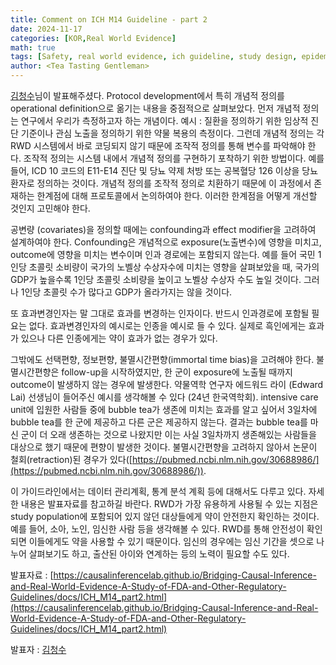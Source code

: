 ```yaml
---
title: Comment on ICH M14 Guideline - part 2
date: 2024-11-17
categories: [KOR,Real World Evidence]
math: true
tags: [Safety, real world evidence, ich guideline, study design, epidemiology, operational definition, conceptual definition, pregnancy studies]     # TAG names should always be lowercase
author: <Tea Tasting Gentleman>
---
```


[김청수](https://www.linkedin.com/in/chungsoo-kim-42419b175/)님이 발표해주셨다. Protocol development에서 특히 개념적 정의를 operational definition으로 옮기는 내용을 중점적으로 살펴보았다. 먼저 개념적 정의는 연구에서 우리가 측정하고자 하는 개념이다. 예시 : 질환을 정의하기 위한 임상적 진단 기준이나 관심 노출을 정의하기 위한 약물 복용의 측정이다.
그런데 개념적 정의는 각 RWD 시스템에서 바로 코딩되지 않기 때문에 조작적 정의를 통해 변수를 파악해야 한다. 조작적 정의는 시스템 내에서 개념적 정의를 구현하기 포착하기 위한 방법이다. 예를 들어, ICD 10 코드의 E11-E14 진단 및 당뇨 약제 처방 또는 공복혈당 126 이상을 당뇨환자로 정의하는 것이다. 개념적 정의를 조작적 정의로 치환하기 때문에 이 과정에서 존재하는 한계점에 대해 프로토콜에서 논의하여야 한다. 이러한 한계점을 어떻게 개선할 것인지 고민해야 한다.

공변량 (covariates)을 정의할 때에는 confounding과 effect modifier을 고려하여 설계하여야 한다. Confounding은 개념적으로 exposure(노출변수)에 영향을 미치고, outcome에 영향을 미치는 변수이며 인과 경로에는 포함되지 않는다. 예를 들어 국민 1인당 초콜릿 소비량이 국가의 노벨상 수상자수에 미치는 영향을 살펴보았을 때, 국가의 GDP가 높을수록 1인당 초콜릿 소비량을 높이고 노벨상 수상자 수도 높일 것이다. 그러나 1인당 초콜릿 수가 많다고 GDP가 올라가지는 않을 것이다.

또 효과변경인자는 말 그대로 효과를 변경하는 인자이다. 반드시 인과경로에 포함될 필요는 없다. 효과변경인자의 예시로는 인종을 예시로 들 수 있다. 실제로 흑인에게는 효과가 있으나 다른 인종에게는 약이 효과가 없는 경우가 있다.

그밖에도 선택편향, 정보편향, 불멸시간편향(immortal time bias)을 고려해야 한다. 불멸시간편향은 follow-up을 시작하였지만, 한 군이 exposure에 노출될 때까지 outcome이 발생하지 않는 경우에 발생한다. 약물역학 연구자 에드워드 라이 (Edward Lai) 선생님이 들어주신 예시를 생각해볼 수 있다 (24년 한국역학회). intensive care unit에 입원한 사람들 중에 bubble tea가 생존에 미치는 효과를 알고 싶어서 3일차에 bubble tea를 한 군에 제공하고 다른 군은 제공하지 않는다. 결과는 bubble tea를 마신 군이 더 오래 생존하는 것으로 나왔지만 이는 사실 3일차까지 생존해있는 사람들을 대상으로 했기 때문에 편향이 발생한 것이다. 불멸시간편향을 고려하지 않아서 논문이 철회(retraction)된 경우가 있다([https://pubmed.ncbi.nlm.nih.gov/30688986/](https://pubmed.ncbi.nlm.nih.gov/30688986/)).

이 가이드라인에서는 데이터 관리계획, 통계 분석 계획 등에 대해서도 다루고 있다. 자세한 내용은 발표자료를 참고하길 바란다. RWD가 가장 유용하게 사용될 수 있는 지점은 study population에 포함되어 있지 않던 대상들에게 약이 안전한지 확인하는 것이다. 예를 들어, 소아, 노인, 임신한 사람 등을 생각해볼 수 있다. RWD를 통해 안전성이 확인되면 이들에게도 약을 사용할 수 있기 때문이다. 임신의 경우에는 임신 기간을 셋으로 나누어 살펴보기도 하고, 출산된 아이와 연계하는 등의 노력이 필요할 수도 있다.

발표자료 : [https://causalinferencelab.github.io/Bridging-Causal-Inference-and-Real-World-Evidence-A-Study-of-FDA-and-Other-Regulatory-Guidelines/docs/ICH_M14_part2.html](https://causalinferencelab.github.io/Bridging-Causal-Inference-and-Real-World-Evidence-A-Study-of-FDA-and-Other-Regulatory-Guidelines/docs/ICH_M14_part2.html)

발표자 : [김청수](https://www.linkedin.com/in/chungsoo-kim-42419b175/)